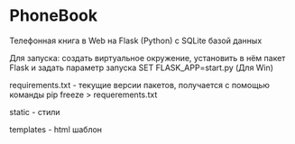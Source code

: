 # PhoneBook
Телефонная книга в Web на Flask (Python) с SQLite базой данных

Для запуска: создать виртуальное окружение, установить в нём пакет Flask и задать параметр запуска 
SET FLASK_APP=start.py (Для Win)

requirements.txt - текущие версии пакетов, получается с помощью команды pip freeze > requerements.txt

static - стили

templates - html шаблон 
